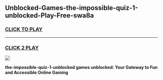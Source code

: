 
## Unblocked-Games-the-impossible-quiz-1-unblocked-Play-Free-swa8a
<h3>
<a href="https://premium76.site?title=the-impossible-quiz-1-unblocked&ref=23A">CLICK TO PLAY</a></h3>
<hr>

<h3>
<a href="https://premium76.site?title=the-impossible-quiz-1-unblocked&ref=23A">CLICK 2 PLAY</a>
  
</h3>

<a href="https://premium76.site?title=the-impossible-quiz-1-unblocked&ref=23A"><img src="https://clearcache.store/games.png"></a>


**the-impossible-quiz-1-unblocked games unblocked: Your Gateway to Fun and Accessible Online Gaming**
